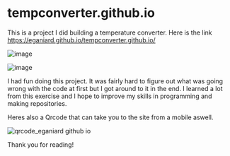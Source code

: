 # tempconverter.github.io

This is a project I did building a temperature converter. Here is the link https://eganiard.github.io/tempconverter.github.io/

![image](https://github.com/eganiard/tempconverter.github.io/assets/166179103/1202c0a2-a03b-464d-b99d-8a320270cb78)


![image](https://github.com/eganiard/tempconverter.github.io/assets/166179103/0cd1842d-5347-4367-b9b6-384a42614f57)

I had fun doing this project. It was fairly hard to figure out what was going wrong with the code at first but I got around to it in the end. I learned a lot from this exercise and I hope to improve my skills in programming and making repositories.

Heres also a Qrcode that can take you to the site from a mobile aswell. 

![qrcode_eganiard github io](https://github.com/eganiard/tempconverter.github.io/assets/166179103/1b1127a4-a4a5-4d5a-9ee1-dba1baf49640)

Thank you for reading!
